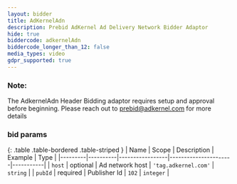 ```yaml
---
layout: bidder
title: AdKernelAdn
description: Prebid AdKernel Ad Delivery Network Bidder Adaptor
hide: true
biddercode: adkernelAdn
biddercode_longer_than_12: false
media_types: video
gdpr_supported: true
---
```


### Note:

The AdkernelAdn Header Bidding adaptor requires setup and approval before beginning. Please reach out to <prebid@adkernel.com> for more details

### bid params

{: .table .table-bordered .table-striped }
| Name    | Scope    | Description     | Example              | Type      |
|---------|----------|-----------------|----------------------|-----------|
| `host`  | optional | Ad network host | `'tag.adkernel.com'` | `string`  |
| `pubId` | required | Publisher Id    | `102`                | `integer` |
